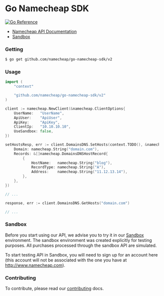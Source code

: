# Go Namecheap SDK

[![Go Reference](https://pkg.go.dev/badge/github.com/namecheap/go-namecheap-sdk.svg)](https://pkg.go.dev/github.com/namecheap/go-namecheap-sdk/v2)

- [Namecheap API Documentation](https://www.namecheap.com/support/api/intro/)
- [Sandbox](https://www.namecheap.com/support/knowledgebase/article.aspx/763/63/what-is-sandbox/)

### Getting

```sh
$ go get github.com/namecheap/go-namecheap-sdk/v2
```

### Usage

```go
import (
    "context"

    "github.com/namecheap/go-namecheap-sdk/v2"
)

client := namecheap.NewClient(&namecheap.ClientOptions{
    UserName:   "UserName",
    ApiUser:    "ApiUser",
    ApiKey:     "ApiKey",
    ClientIp:   "10.10.10.10",
    UseSandbox: false,
})

setHostsResp, err := client.DomainsDNS.SetHosts(context.TODO(), &namecheap.DomainsDNSSetHostsArgs{
    Domain: namecheap.String("domain.com"),
    Records: &[]namecheap.DomainsDNSHostRecord{
        {
            HostName:   namecheap.String("blog"),
            RecordType: namecheap.String("A"),
            Address:    namecheap.String("11.12.13.14"),
        },
    },
})

// ...

response, err := client.DomainsDNS.GetHosts("domain.com")

// ...
```

### Sandbox

Before you start using our API, we advise you to try it in our [Sandbox](https://www.sandbox.namecheap.com/) environment. The sandbox environment was created
explicitly for testing purposes. All purchases processed through the sandbox API are simulated.

To start testing API in Sandbox, you will need to sign up for an account here (this account will not be associated with
the one you have at http://www.namecheap.com).

### Contributing

To contribute, please read our [contributing](CONTRIBUTING.md) docs.
